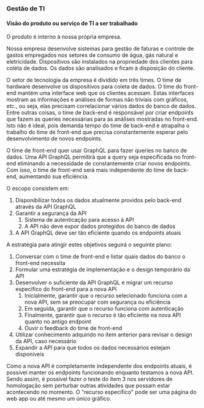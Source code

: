 ### Gestão de TI

#### Visão do produto ou serviço de TI a ser trabalhado

O produto é interno à nossa própria empresa.

Nossa empresa desenvolve sistemas para gestão de faturas e controle de gastos empregados nos setores de consumo de água, gás natural e eletricidade. Dispositivos são instalados na propriedade dos clientes para coleta de dados. Os dados são analisados e ficam à disposição do cliente.

O setor de tecnologia da empresa é dividido em três times. O time de hardware desenvolve os dispositivos para coleta de dados. O time do front-end mantém uma interface web que os clientes acessam. Estas interfaces mostram as informações e análises de formas não triviais com gráficos, etc., ou seja, elas precisam correlacionar vários dados do banco de dados. Entre outras coisas, o time de back-end é responsável por criar endpoints que fazem as queries necessárias para as análises mostradas no front-end. Isto não é ideal, pois demanda tempo do time de back-end e atrapalha o trabalho do time de front-end que precisa constantemente esperar pelo desenvolvimento de novos endpoints.

O time de front-end quer usar GraphQL para fazer queries no banco de dados. Uma API GraphQL permitirá que a query seja especificada no front-end eliminando a necessidade de constantemente criar novos endpoints. Com isso, o time de front-end será mais independente do time de back-end, aumentando sua eficiência.

O escopo consistem em:

1. Disponibilizar todos os dados atualmente providos pelo back-end através da API GraphQL
2. Garantir a segurança da API
    1. Sistema de autenticação para acesso à API
    2. A API não deve expor dados protegidos do banco de dados
3. A API GraphQL deve ser tão eficiente quando os endpoints atuais

A estratégia para atingir estes objetivos seguirá o seguinte plano:

1. Conversar com o time de front-end e listar quais dados do banco o front-end necessita
2. Formular uma estratégia de implementação e o design temporário da API
3. Desenvolver o suficiente da API GraphQL e migrar um recurso específico do front-end para a nova API
    1. Inicialmente, garantir que o recurso selecionado funciona com a nova API, sem se preocupar com segurança ou eficiência
    2. Em seguida, garantir que o recurso funciona com autenticação
    3. Finalmente, garantir que o recurso é tão eficiente na nova API quanto no antigo endpoint
    4. Ouvir o feedback do time de front-end
4. Utilizar conhecimento adquirido no item anterior para revisar o design da API, caso necessário
5. Expandir a API para que todos os dados necessários estejam disponíveis

Como a nova API é completamente independente dos endpoints atuais, é possível manter os endpoints funcionando enquanto testamos a nova API. Sendo assim, é possível fazer o teste do item 3 nos servidores de homologação sem perturbar outras atividades que possam estar acontecendo no momento. O "recurso específico" pode ser uma página do web app ou até mesmo um único gráfico.
